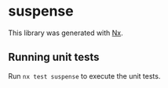# suspense

This library was generated with [Nx](https://nx.dev).

## Running unit tests

Run `nx test suspense` to execute the unit tests.
